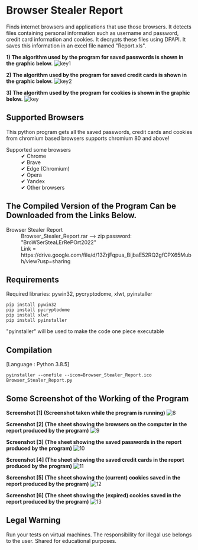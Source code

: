 
# Browser Stealer Report
Finds internet browsers and applications that use those browsers. It detects files containing personal information such as username and password, credit card information and cookies. It decrypts these files using DPAPI. It saves this information in an excel file named "Report.xls".

**1) The algorithm used by the program for saved passwords is shown in the graphic below.**
![key1](https://user-images.githubusercontent.com/71177413/166139625-fd15d6ea-6355-4a80-ae83-15b6437b54e5.JPG)

**2) The algorithm used by the program for saved credit cards is shown in the graphic below.**
![key2](https://user-images.githubusercontent.com/71177413/166139633-a23d31a5-d098-440d-ba6b-ae36995777b7.JPG)

**3) The algorithm used by the program for cookies is shown in the graphic below.**
![key](https://user-images.githubusercontent.com/71177413/166139637-b07e629a-f7b4-41e4-b8d1-5c4f893e0e83.JPG)


Supported Browsers
---
This python program gets all the saved passwords, credit cards and cookies from chromium based browsers supports chromium 80 and above!
<dl>
  <dt> Supported some browsers
  <dd>
  <dd> ✔ Chrome
  <dd> ✔ Brave
  <dd> ✔ Edge (Chromium)
  <dd> ✔ Opera
  <dd> ✔ Yandex
  <dd> ✔ Other browsers
</dl>


The Compiled Version of the Program Can be Downloaded from the Links Below.
---
<dl>
  <dt> Browser Stealer Report
  <dd>
  <dd> Browser_Stealer_Report.rar --> zip password: "BroWSerSteaLErRePOrt2022"
  <dd> Link = https://drive.google.com/file/d/13ZrjFqpua_BijbaE52RQ2gfCPX65Mubh/view?usp=sharing
</dl>


Requirements
---
Required libraries:  pywin32, pycryptodome, xlwt, pyinstaller

```
pip install pywin32
pip install pycryptodome
pip install xlwt
pip install pyinstaller
```


"pyinstaller" will be used to make the code one piece executable


Compilation
---
[Language : Python 3.8.5]
```
pyinstaller --onefile --icon=Browser_Stealer_Report.ico Browser_Stealer_Report.py
```

Some Screenshot of the Working of the Program
---

**Screenshot [1] (Screenshot taken while the program is running)**
![8](https://user-images.githubusercontent.com/71177413/166138985-cb48fcaf-d89c-4fa2-9f46-54609f54e5b0.JPG)


**Screenshot [2] (The sheet showing the browsers on the computer in the report produced by the program)**
![9](https://user-images.githubusercontent.com/71177413/166139105-d420cdad-12be-4426-84ea-ff3021501be0.JPG)


**Screenshot [3] (The sheet showing the saved passwords in the report produced by the program)**
![10](https://user-images.githubusercontent.com/71177413/166139197-93fe17b8-eed2-473a-8f51-d2ce4d8d18e4.JPG)


**Screenshot [4] (The sheet showing the saved credit cards in the report produced by the program)**
![11](https://user-images.githubusercontent.com/71177413/166139251-5e006a71-d077-4de5-a4af-d29a0a2a0c19.JPG)


**Screenshot [5] (The sheet showing the (current) cookies saved in the report produced by the program)**
![12](https://user-images.githubusercontent.com/71177413/166139280-01179ffd-fb96-4db8-bfc2-f72532f8c22c.JPG)


**Screenshot [6] (The sheet showing the (expired) cookies saved in the report produced by the program)**
![13](https://user-images.githubusercontent.com/71177413/166139310-fe79c485-25ee-4fbc-b626-2fcbc4d222a6.JPG)


Legal Warning
---
Run your tests on virtual machines. The responsibility for illegal use belongs to the user. Shared for educational purposes.
